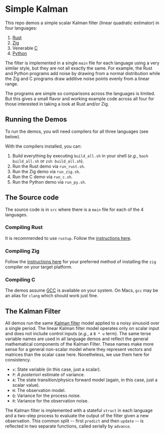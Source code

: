 # Simple Kalman

This repo demos a simple scalar Kalman filter (linear quadratic estimator) in four languages:

1. [Rust](https://www.rust-lang.org/)
2. [Zig](https://ziglang.org/)
3. Venerable [C](https://en.wikipedia.org/wiki/C_(programming_language))
4. [Python](https://www.python.org/)

The filter is implemented in a single `main` file for each language using a very similar style, but they are not all exactly the same. For example, the Rust and Python programs add noise by drawing from a normal distribution while the Zig and C programs draw additive noise points evenly from a linear range.

The programs are simple so comparisons across the languages is limited. But this gives a small flavor and working example code across all four for those interested in taking a look at Rust and/or Zig.

## Running the Demos

To run the demos, you will need compilers for all three languages (see below).

With the compilers installed, you can:

1. Build everything by executing `build_all.sh` in your shell (*e.g.*, `bash build_all.sh` or `zsh build_all.sh`).
2. Run the Rust demo via `run_rust.sh`.
3. Run the Zig demo via `run_zig.sh`.
4. Run the C demo via `run_c.sh`.
5. Run the Python demo via `run_py.sh`.

## The Source code

The source code is in `src` where there is a `main` file for each of the 4 languages.

### Compiling Rust

It is recommended to use `rustup`. Follow the [instructions here](https://www.rust-lang.org/tools/install).

### Compiling Zig

Follow the [instructions here](https://ziglang.org/learn/getting-started/#installing-zig) for your preferred method of installing the `zig` compiler on your target platform.

### Compiling C

The demos assume [GCC](https://gcc.gnu.org/) is available on your system. On Macs, `gcc` may be an alias for `clang` which should work just fine.

## The Kalman Filter

All demos run the same [Kalman filter](https://en.wikipedia.org/wiki/Kalman_filter) model applied to a noisy sinusoid over a single period. The linear Kalman filter model operates only on scalar input and does not include control inputs (*e.g.*, a `B * u` term). The same terse variable names are used in all language demos and reflect the general mathematical components of the Kalman Filter. These names make more sense for a general non-scalar model where they represent vectors and matrices than the scalar case here. Nonetheless, we use them here for consistency.

- `x`: State variable (in this case, just a scalar).
- `P`: *A posteriori* estimate of variance.
- `A`: The state transition/physics forward model (again, in this case, just a scalar value).
- `H`: The observation model.
- `Q`: Variance for the process noise.
- `R`: Variance for the observation noise.

The Kalman filter is implemented with a stateful `struct` in each language and a two-step process to evaluate the output of the filter given a new observation. This common split -- first `predict` and then `update` -- is reflected in two separate functions, called serially by `advance`.
